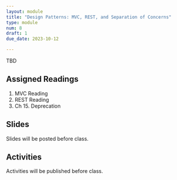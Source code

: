 ```yaml
---
layout: module
title: "Design Patterns: MVC, REST, and Separation of Concerns"
type: module
num: 8
draft: 1
due_date: 2023-10-12

---
```


TBD

## Assigned Readings

1. MVC Reading
2. REST Reading
3. Ch 15. Deprecation

## Slides
Slides will be posted before class.


## Activities
Activities will be published before class.
